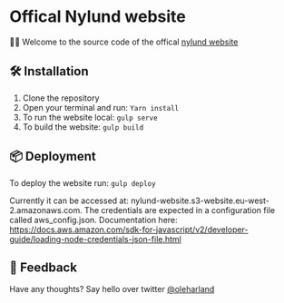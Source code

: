 # Offical Nylund website

👋🏻 Welcome to the source code of the offical [nylund website](http://insertfinalurlhere.com)

## 🛠 Installation

1. Clone the repository
2. Open your terminal and run: `Yarn install`
3. To run the website local: `gulp serve`
4. To build the website: `gulp build`

## 📦 Deployment
To deploy the website run: `gulp deploy`

Currently it can be accessed at: nylund-website.s3-website.eu-west-2.amazonaws.com. The credentials are expected
in a configuration file called aws_config.json. Documentation here:
https://docs.aws.amazon.com/sdk-for-javascript/v2/developer-guide/loading-node-credentials-json-file.html

## 📝 Feedback
Have any thoughts? Say hello over twitter [@oleharland](http://www.twitter.com/oleharland)
